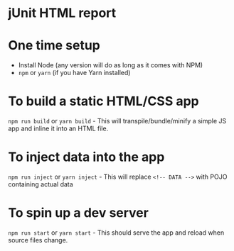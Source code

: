jUnit HTML report
=================

# One time setup
- Install Node (any version will do as long as it comes with NPM)
- `npm` or `yarn` (if you have Yarn installed)

# To build a static HTML/CSS app
`npm run build` or `yarn build` - This will transpile/bundle/minify a simple JS app and inline it into an HTML file.

# To inject data into the app
`npm run inject` or `yarn inject` - This will replace `<!-- DATA -->` with POJO containing actual data

# To spin up a dev server
`npm run start` or `yarn start` - This should serve the app and reload when source files change.
